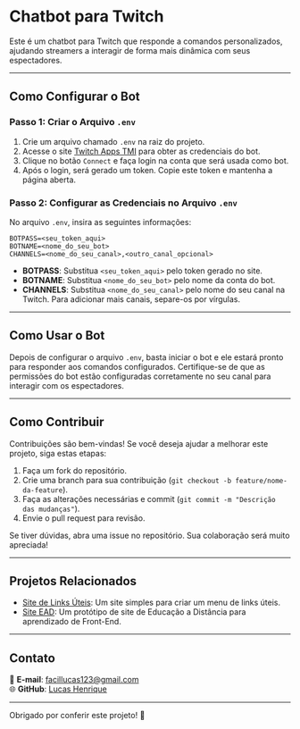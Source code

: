 # Chatbot para Twitch

Este é um chatbot para Twitch que responde a comandos personalizados, ajudando streamers a interagir de forma mais dinâmica com seus espectadores.

---

## Como Configurar o Bot

### Passo 1: Criar o Arquivo `.env`

1. Crie um arquivo chamado `.env` na raiz do projeto.
2. Acesse o site [Twitch Apps TMI](https://twitchapps.com/tmi/) para obter as credenciais do bot.
3. Clique no botão `Connect` e faça login na conta que será usada como bot.
4. Após o login, será gerado um token. Copie este token e mantenha a página aberta.

### Passo 2: Configurar as Credenciais no Arquivo `.env`

No arquivo `.env`, insira as seguintes informações:

```
BOTPASS=<seu_token_aqui>
BOTNAME=<nome_do_seu_bot>
CHANNELS=<nome_do_seu_canal>,<outro_canal_opcional>
```

- **BOTPASS**: Substitua `<seu_token_aqui>` pelo token gerado no site.
- **BOTNAME**: Substitua `<nome_do_seu_bot>` pelo nome da conta do bot.
- **CHANNELS**: Substitua `<nome_do_seu_canal>` pelo nome do seu canal na Twitch. Para adicionar mais canais, separe-os por vírgulas.

---

## Como Usar o Bot

Depois de configurar o arquivo `.env`, basta iniciar o bot e ele estará pronto para responder aos comandos configurados. Certifique-se de que as permissões do bot estão configuradas corretamente no seu canal para interagir com os espectadores.

---

## Como Contribuir

Contribuições são bem-vindas! Se você deseja ajudar a melhorar este projeto, siga estas etapas:

1. Faça um fork do repositório.
2. Crie uma branch para sua contribuição (`git checkout -b feature/nome-da-feature`).
3. Faça as alterações necessárias e commit (`git commit -m "Descrição das mudanças"`).
4. Envie o pull request para revisão.

Se tiver dúvidas, abra uma issue no repositório. Sua colaboração será muito apreciada!

---

## Projetos Relacionados

- [Site de Links Úteis](https://github.com/lucas-henr/Site-links): Um site simples para criar um menu de links úteis.
- [Site EAD](https://github.com/lucas-henr/Site-EAD): Um protótipo de site de Educação a Distância para aprendizado de Front-End.

---

## Contato

📧 **E-mail**: facillucas123@gmail.com  
🌐 **GitHub**: [Lucas Henrique](https://github.com/lucas-henr)

---

Obrigado por conferir este projeto! 🚀

